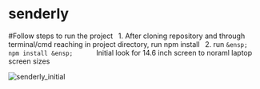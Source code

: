 # senderly

#Follow steps to run the project
&ensp;1. After cloning repository and through terminal/cmd reaching in project directory, run npm install
&ensp;2. run ```
 &ensp;       npm install
&ensp;       ```
Initial look for 14.6 inch screen to noraml laptop screen sizes


![senderly_initial](https://github.com/mparminderr/senderly/assets/109549129/829c9508-3213-4d8c-85d6-2e766456d66f)

